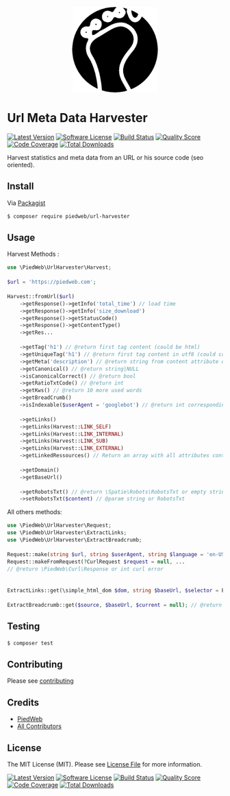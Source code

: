 <p align="center"><a href="https://dev.piedweb.com">
<img src="https://raw.githubusercontent.com/PiedWeb/piedweb-devoluix-theme/master/src/img/logo_title.png" width="200" height="200" alt="Open Source Package" />
</a></p>

# Url Meta Data Harvester

[![Latest Version](https://img.shields.io/github/tag/PiedWeb/UrlHarvester.svg?style=flat&label=release)](https://github.com/PiedWeb/UrlHarvester/tags)
[![Software License](https://img.shields.io/badge/license-MIT-brightgreen.svg?style=flat)](https://github.com/PiedWeb/UrlHarvester/blob/master/LICENSE)
[![Build Status](https://img.shields.io/travis/PiedWeb/UrlHarvester/master.svg?style=flat)](https://travis-ci.org/PiedWeb/UrlHarvester)
[![Quality Score](https://img.shields.io/scrutinizer/g/PiedWeb/UrlHarvester.svg?style=flat)](https://scrutinizer-ci.com/g/PiedWeb/UrlHarvester)
[![Code Coverage](https://img.shields.io/scrutinizer/coverage/g/PiedWeb/UrlHarvester.svg?style=flat)](https://scrutinizer-ci.com/g/PiedWeb/UrlHarvester/code-structure)
[![Total Downloads](https://img.shields.io/packagist/dt/piedweb/url-harvester.svg?style=flat)](https://packagist.org/packages/piedweb/url-harvester)

Harvest statistics and meta data from an URL or his source code (seo oriented).

## Install

Via [Packagist](https://img.shields.io/packagist/dt/piedweb/url-harvester.svg?style=flat)

``` bash
$ composer require piedweb/url-harvester
```

## Usage

Harvest Methods :

```php
use \PiedWeb\UrlHarvester\Harvest;

$url = 'https://piedweb.com';

Harvest::fromUrl($url)
    ->getResponse()->getInfo('total_time') // load time
    ->getResponse()->getInfo('size_download')
    ->getResponse()->getStatusCode()
    ->getResponse()->getContentType()
    ->getRes...

    ->getTag('h1') // @return first tag content (could be html)
    ->getUniqueTag('h1') // @return first tag content in utf8 (could contain html)
    ->getMeta('description') // @return string from content attribute or NULL
    ->getCanonical() // @return string|NULL
    ->isCanonicalCorrect() // @return bool
    ->getRatioTxtCode() // @return int
    ->getKws() // @return 10 more used words
    ->getBreadCrumb()
    ->isIndexable($userAgent = 'googlebot') // @return int corresponding to a const from Indexable

    ->getLinks()
    ->getLinks(Harvest::LINK_SELF)
    ->getLinks(Harvest::LINK_INTERNAL)
    ->getLinks(Harvest::LINK_SUB)
    ->getLinks(Harvest::LINK_EXTERNAL)
    ->getLinkedRessources() // Return an array with all attributes containing a href or a src property

    ->getDomain()
    ->getBaseUrl()

    ->getRobotsTxt() // @return \Spatie\Robots\RobotsTxt or empty string
    ->setRobotsTxt($content) // @param string or RobotsTxt
```

All others methods:
```php
use \PiedWeb\UrlHarvester\Request;
use \PiedWeb\UrlHarvester\ExtractLinks;
use \PiedWeb\UrlHarvester\ExtractBreadcrumb;

Request::make(string $url, string $userAgent, string $language = 'en-US,en;q=0.5', ?string $proxy = null)
Request::makeFromRequest(?CurlRequest $request = null, ...
// @return \PiedWeb\Curl\Response or int curl error


ExtractLinks::get(\simple_html_dom $dom, string $baseUrl, $selector = ExtractLinks::SELECT_A); // @return array

ExtractBreadcrumb::get($source, $baseUrl, $current = null); // @return array

```

## Testing

``` bash
$ composer test
```

## Contributing

Please see [contributing](https://dev.piedweb.com/contributing)

## Credits

- [PiedWeb](https://piedweb.com)
- [All Contributors](https://github.com/PiedWeb/:package_skake/graphs/contributors)

## License

The MIT License (MIT). Please see [License File](LICENSE) for more information.

[![Latest Version](https://img.shields.io/github/tag/PiedWeb/UrlHarvester.svg?style=flat&label=release)](https://github.com/PiedWeb/UrlHarvester/tags)
[![Software License](https://img.shields.io/badge/license-MIT-brightgreen.svg?style=flat)](https://github.com/PiedWeb/UrlHarvester/blob/master/LICENSE)
[![Build Status](https://img.shields.io/travis/PiedWeb/UrlHarvester/master.svg?style=flat)](https://travis-ci.org/PiedWeb/UrlHarvester)
[![Quality Score](https://img.shields.io/scrutinizer/g/PiedWeb/UrlHarvester.svg?style=flat)](https://scrutinizer-ci.com/g/PiedWeb/UrlHarvester)
[![Code Coverage](https://img.shields.io/scrutinizer/coverage/g/PiedWeb/UrlHarvester.svg?style=flat)](https://scrutinizer-ci.com/g/PiedWeb/UrlHarvester/code-structure)
[![Total Downloads](https://img.shields.io/packagist/dt/piedweb/url-harvester.svg?style=flat)](https://packagist.org/packages/piedweb/url-harvester)

